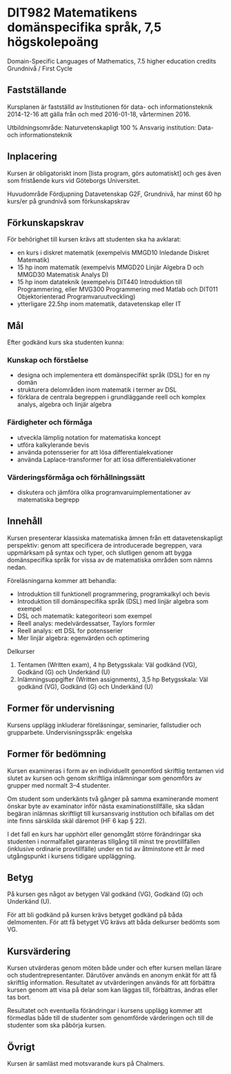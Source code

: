 # DIT982	Matematikens domänspecifika språk, 7,5 högskolepoäng
Domain-Specific Languages of Mathematics, 7.5 higher education credits
Grundnivå / First Cycle

## Fastställande

Kursplanen är fastställd av Institutionen för data- och informationsteknik 2014-12-16 att gälla från och med 2016-01-18, vårterminen 2016.

Utbildningsområde: Naturvetenskapligt 100 %
Ansvarig institution: Data- och informationsteknik

## Inplacering

Kursen är obligatoriskt inom [lista program, görs automatiskt] och ges även som fristående kurs vid Göteborgs Universitet.

Huvudområde	Fördjupning
Datavetenskap	G2F, Grundnivå, har minst 60 hp kurs/er på grundnivå som förkunskapskrav


## Förkunskapskrav

För behörighet till kursen krävs att studenten ska ha avklarat:

* en kurs i diskret matematik (exempelvis MMGD10 Inledande Diskret Matematik)
* 15 hp inom matematik (exempelvis MMGD20 Linjär Algebra D och MMGD30 Matematisk Analys D)
* 15 hp inom datateknik (exempelvis DIT440 Introduktion till Programmering, eller MVG300 Programmering med Matlab och DIT011 Objektorienterad Programvaruutveckling)
* ytterligare 22.5hp inom matematik, datavetenskap eller IT

## Mål

Efter godkänd kurs ska studenten kunna:

### Kunskap och förståelse

* designa och implementera ett domänspecifikt språk (DSL) for en ny domän
* strukturera delområden inom matematik i termer av DSL
* förklara de centrala begreppen i grundläggande reell och komplex analys, algebra och linjär algebra

### Färdigheter och förmåga

* utveckla lämplig notation for matematiska koncept
* utföra kalkylerande bevis
* använda potensserier for att lösa differentialekvationer
* använda Laplace-transformer for att lösa differentialekvationer

### Värderingsförmåga och förhållningssätt

* diskutera och jämföra olika programvaruimplementationer av matematiska begrepp

## Innehåll

Kursen presenterar klassiska matematiska ämnen från ett datavetenskapligt perspektiv: genom att specificera de introducerade begreppen, vara uppmärksam på syntax och typer, och slutligen genom att bygga domänspecifika språk for vissa av de matematiska områden som nämns nedan.

Föreläsningarna kommer att behandla:

* Introduktion till funktionell programmering, programkalkyl och bevis
* Introduktion till domänspecifika språk (DSL) med linjär algebra som exempel
* DSL och matematik: kategoriteori som exempel
* Reell analys: medelvärdessatser, Taylors formler
* Reell analys: ett DSL for potensserier
* Mer linjär algebra: egenvärden och optimering


Delkurser
1. Tentamen (Written exam), 4 hp
   Betygsskala: Väl godkänd (VG), Godkänd (G) och Underkänd (U)
2. Inlämningsuppgifter (Written assignments), 3,5 hp
   Betygsskala: Väl godkänd (VG), Godkänd (G) och Underkänd (U)



## Former för undervisning

Kursens upplägg inkluderar föreläsningar, seminarier, fallstudier och grupparbete.
Undervisningsspråk: engelska


## Former för bedömning

Kursen examineras i form av en individuellt genomförd skriftlig tentamen vid slutet av kursen och genom skriftliga inlämningar som genomförs av grupper med normalt 3–4 studenter.

Om student som underkänts två gånger på samma examinerande moment önskar byte av examinator inför nästa examinationstillfälle, ska sådan begäran inlämnas skriftligt till kursansvarig institution och bifallas om det inte finns särskilda skäl däremot (HF 6 kap § 22).

I det fall en kurs har upphört eller genomgått större förändringar ska studenten i normalfallet garanteras tillgång till minst tre provtillfällen (inklusive ordinarie provtillfälle) under en tid av åtminstone ett år med utgångspunkt i kursens tidigare uppläggning.

## Betyg

På kursen ges något av betygen Väl godkänd (VG), Godkänd (G) och Underkänd (U).

För att bli godkänd på kursen krävs betyget godkänd på båda delmomenten.
För att få betyget VG krävs att båda delkurser bedömts som VG.

## Kursvärdering

Kursen utvärderas genom möten både under och efter kursen mellan lärare och
studentrepresentanter. Därutöver används en anonym enkät för att få skriftlig
information. Resultatet av utvärderingen används för att förbättra kursen genom att
visa på delar som kan läggas till, förbättras, ändras eller tas bort.

Resultatet och eventuella förändringar i kursens upplägg kommer att förmedlas både till de studenter som genomförde värderingen och till de studenter som ska påbörja kursen.

## Övrigt

Kursen är samläst med motsvarande kurs på Chalmers.
